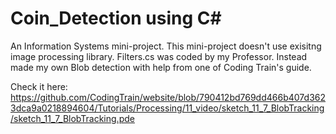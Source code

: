 # Coin_Detection using C#
An Information Systems mini-project. 
This mini-project doesn't use exisitng image processing library.
Filters.cs was coded by my Professor.
Instead made my own Blob detection with help from one of Coding Train's guide.

Check it here: https://github.com/CodingTrain/website/blob/790412bd769dd466b407d3623dca9a0218894604/Tutorials/Processing/11_video/sketch_11_7_BlobTracking/sketch_11_7_BlobTracking.pde
